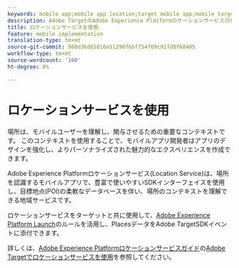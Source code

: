 ```yaml
---
keywords: mobile app;mobile app location;target mobile app;mobile target locations;location service;adobe experience cloud location service;pois;points of interest;sdk;location
description: Adobe TargetのAdobe Experience Platformロケーションサービスの使い方の概要を説明します。
title: ロケーションサービスを使用
feature: mobile implementation
translation-type: tm+mt
source-git-commit: 968d36d65016e51290f6bf754f69c91fd8f68405
workflow-type: tm+mt
source-wordcount: '160'
ht-degree: 0%

---
```



# ロケーションサービスを使用

場所は、モバイルユーザーを理解し、関与させるための重要なコンテキストです。 このコンテキストを使用することで、モバイルアプリ開発者はアプリのデザインを強化し、よりパーソナライズされた魅力的なエクスペリエンスを作成できます。

Adobe Experience Platformロケーションサービス(Location Service)は、場所を認識するモバイルアプリで、豊富で使いやすいSDKインターフェイスを使用し、目標地点(POI)の柔軟なデータベースを伴い、場所のコンテキストを理解できる地域サービスです。

ロケーションサービスをターゲットと共に使用して、[Adobe Experience Platform Launch](https://experienceleague.adobe.com/docs/launch/using/overview.html)のルールを活用し、PlacesデータをAdobe TargetSDKイベントに添付できます。

詳しくは、[Adobe Experience Platformロケーションサービスガイド](https://experienceleague.adobe.com/docs/places/using/home.html)の[Adobe Targetでロケーションサービスを使用](https://experienceleague.adobe.com/docs/places/using/use-places-with-other-solutions/places-target/places-target.html)を参照してください。
